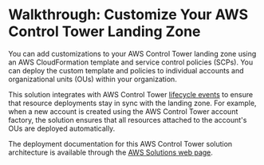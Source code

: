 # Walkthrough: Customize Your AWS Control Tower Landing Zone<a name="customize-landing-zone"></a>

You can add customizations to your AWS Control Tower landing zone using an AWS CloudFormation template and service control policies \(SCPs\)\. You can deploy the custom template and policies to individual accounts and organizational units \(OUs\) within your organization\.

This solution integrates with AWS Control Tower [lifecycle events](https://docs.aws.amazon.com/controltower/latest/userguide/lifecycle-events.html) to ensure that resource deployments stay in sync with the landing zone\. For example, when a new account is created using the AWS Control Tower account factory, the solution ensures that all resources attached to the account's OUs are deployed automatically\.

The deployment documentation for this AWS Control Tower solution architecture is available through the [AWS Solutions web page](http://aws.amazon.com/solutions/customizations-for-aws-control-tower/)\.